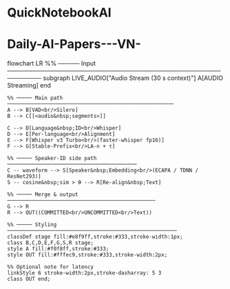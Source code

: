 # QuickNotebookAI
# Daily-AI-Papers---VN-


flowchart LR
    %% ───── Input ──────────────────────────────────────────────────────────
    subgraph LIVE_AUDIO["Audio Stream (30 s context)"]
        A[AUDIO<br/>Streaming]
    end

    %% ───── Main path ──────────────────────────────────────────────────────
    A --> B[VAD<br/>Silero]
    B --> C[[<audio&nbsp;segments>]]

    C --> D[Language&nbsp;ID<br/>Whisper]
    D --> E[Per-language<br/>Alignment]
    E --> F[Whisper v3 Turbo<br/>(faster-whisper fp16)]
    F --> G[Stable-Prefix<br/>LA-n + τ]

    %% ───── Speaker-ID side path ──────────────────────────────────────────
    C -- waveform --> S[Speaker&nbsp;Embedding<br/>(ECAPA / TDNN / ResNet293)]
    S -- cosine&nbsp;sim > θ --> R[Re-align&nbsp;Text]

    %% ───── Merge & output ────────────────────────────────────────────────
    G --> R
    R --> OUT((COMMITTED<br/>UNCOMMITTED<br/>Text))

    %% ───── Styling ───────────────────────────────────────────────────────
    classDef stage fill:#e8f9ff,stroke:#333,stroke-width:1px;
    class B,C,D,E,F,G,S,R stage;
    style A fill:#f0f8ff,stroke:#333;
    style OUT fill:#fffec9,stroke:#333,stroke-width:2px;

    %% Optional note for latency
    linkStyle 6 stroke-width:2px,stroke-dasharray: 5 3
    class OUT end;

